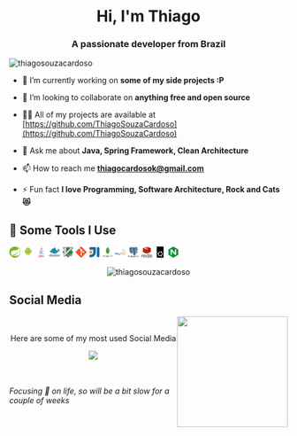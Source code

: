 <h1 align="center">Hi, I'm Thiago</h1>
<h3 align="center">A passionate developer from Brazil</h3>
<p align="left"> <img src="https://komarev.com/ghpvc/?username=ThiagoSouzaCardoso" alt="thiagosouzacardoso" /> </p>

- 🔭 I’m currently working on **some of my side projects :P**

- 👯 I’m looking to collaborate on **anything free and open source**

- 👨‍💻 All of my projects are available at [https://github.com/ThiagoSouzaCardoso](https://github.com/ThiagoSouzaCardoso)

- 💬 Ask me about **Java, Spring Framework, Clean Architecture**

- 📫 How to reach me **thiagocardosok@gmail.com**

- ⚡ Fun fact **I love Programming, Software Architecture, Rock and Cats 😻**
<h2>🚀 Some Tools I Use</h2>
<p align="left">
  <img src="https://raw.githubusercontent.com/devicons/devicon/master/icons/spring/spring-original.svg" alt="spring" width="20" height="20"/> 
  <img src="https://raw.githubusercontent.com/devicons/devicon/master/icons/android/android-original-wordmark.svg" alt="android" width="20" height="20"/> 
  <img src="https://raw.githubusercontent.com/devicons/devicon/master/icons/java/java-original-wordmark.svg" alt="java" width="20" height="20"/>
  <img src="https://raw.githubusercontent.com/devicons/devicon/master/icons/docker/docker-original-wordmark.svg" alt="docker" width="20" height="20"/> 
  <img src="https://raw.githubusercontent.com/devicons/devicon/master/icons/vim/vim-original.svg" alt="vim" width="20" height="20"/> 
  <img src="https://raw.githubusercontent.com/devicons/devicon/master/icons/git/git-original.svg" alt="git" width="20" height="20"/> 
  <img src="https://raw.githubusercontent.com/devicons/devicon/master/icons/intellij/intellij-original.svg" alt="intellij" width="20" height="20"/> 
  <img src="https://raw.githubusercontent.com/devicons/devicon/master/icons/mongodb/mongodb-original-wordmark.svg" alt="mongodb" width="20" height="20"/> 
  <img src="https://raw.githubusercontent.com/devicons/devicon/master/icons/mysql/mysql-original-wordmark.svg" alt="mysql" width="20" height="20"/> 
  <img src="https://raw.githubusercontent.com/devicons/devicon/master/icons/postgresql/postgresql-original-wordmark.svg" alt="postgresql" width="20" height="20"/>            <img src="https://raw.githubusercontent.com/devicons/devicon/master/icons/redis/redis-original-wordmark.svg" alt="redis" width="20" height="20"/> 
  <img src="https://raw.githubusercontent.com/devicons/devicon/master/icons/ubuntu/ubuntu-plain.svg" alt="ubuntu" width="20" height="20"/> 
  <img src="https://raw.githubusercontent.com/devicons/devicon/master/icons/nginx/nginx-original.svg" alt="nginx" width="20" height="20"/></p><p align="center"> 
  <img src="https://github-readme-stats-five-lyart.vercel.app/api?username=ThiagoSouzaCardoso&show_icons=true" alt="thiagosouzacardoso" /> </p>

<p align="center">
  <h2>Social Media</h2>
<img src="https://github.com/blackcater/blackcater/raw/master/images/banner.gif" align="right" width="200 " height="200">
<br>
<p align="center">Here are some of my most used Social Media</p>
<p align="center"><a href="https://twitter.com/thiagoscardoso" target="_blank"><img src="https://img.shields.io/badge/Thiago Cardoso%20-%231DA1F2.svg?&style=for-the-badge&logo=Twitter&logoColor=white"/></a></p>
</div>
<br>
<div>

_Focusing 🎯 on life, so will be a bit slow for a couple of weeks_
